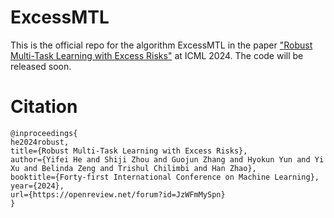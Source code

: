 # ExcessMTL

This is the official repo for the algorithm ExcessMTL in the paper ["Robust Multi-Task Learning with Excess Risks"](https://arxiv.org/abs/2402.02009) at ICML 2024. The code will be released soon.

# Citation
```
@inproceedings{
he2024robust,
title={Robust Multi-Task Learning with Excess Risks},
author={Yifei He and Shiji Zhou and Guojun Zhang and Hyokun Yun and Yi Xu and Belinda Zeng and Trishul Chilimbi and Han Zhao},
booktitle={Forty-first International Conference on Machine Learning},
year={2024},
url={https://openreview.net/forum?id=JzWFmMySpn}
}
```
